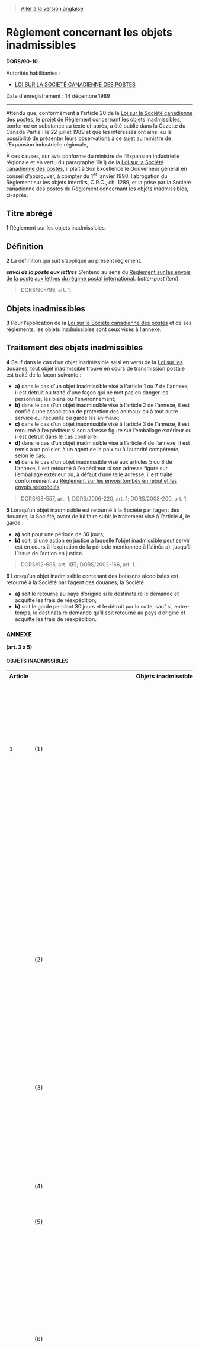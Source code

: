 > [Aller à la version anglaise](/en/Regulations/Statutory%20Orders%20and%20Regulations/90/10.md)

# Règlement concernant les objets inadmissibles

**DORS/90-10**

Autorités habilitantes : 
- [LOI SUR LA SOCIÉTÉ CANADIENNE DES POSTES](/fr/Lois/Lois%20révisées%20du%20Canada/C/C-10.md)

Date d'enregistrement : 14 décembre 1989

----------

Attendu que, conformément à l’article 20 de la [Loi sur la Société canadienne des postes](/fr/Lois/Lois%20révisées%20du%20Canada/C/C-10.md), le projet de Règlement concernant les objets inadmissibles, conforme en substance au texte ci-après, a été publié dans la Gazette du Canada Partie I le 22 juillet 1989 et que les intéressés ont ainsi eu la possibilité de présenter leurs observations à ce sujet au ministre de l’Expansion industrielle régionale,

À ces causes, sur avis conforme du ministre de l’Expansion industrielle régionale et en vertu du paragraphe 19(1) de la [Loi sur la Société canadienne des postes](/fr/Lois/Lois%20révisées%20du%20Canada/C/C-10.md), il plaît à Son Excellence le Gouverneur général en conseil d’approuver, à compter du 1<sup>er</sup> janvier 1990, l’abrogation du Règlement sur les objets interdits, C.R.C., ch. 1289, et la prise par la Société canadienne des postes du Règlement concernant les objets inadmissibles, ci-après.




## Titre abrégé


**1** Règlement sur les objets inadmissibles.




## Définition


**2** La définition qui suit s’applique au présent règlement.

***envoi de la poste aux lettres*** S’entend au sens du [Règlement sur les envois de la poste aux lettres du régime postal international](/fr/Règlements/Décrets,%20ordonnances%20et%20règlements%20statutaires/83/807.md). (*letter-post item*)
> DORS/90-799, art. 1.





## Objets inadmissibles


**3** Pour l’application de la [Loi sur la Société canadienne des postes](/fr/Lois/Lois%20révisées%20du%20Canada/C/C-10.md) et de ses règlements, les objets inadmissibles sont ceux visés à l’annexe.




## Traitement des objets inadmissibles


**4** Sauf dans le cas d’un objet inadmissible saisi en vertu de la [Loi sur les douanes](/fr/Lois/Lois%20du%20Canada/1985/ch.%201%20(2e%20suppl.).md), tout objet inadmissible trouvé en cours de transmission postale est traité de la façon suivante :
- **a)** dans le cas d'un objet inadmissible visé à l'article 1 ou 7 de l'annexe, il est détruit ou traité d'une façon qui ne met pas en danger les personnes, les biens ou l'environnement;
- **b)** dans le cas d’un objet inadmissible visé à l’article 2 de l’annexe, il est confié à une association de protection des animaux ou à tout autre service qui recueille ou garde les animaux;
- **c)** dans le cas d’un objet inadmissible visé à l’article 3 de l’annexe, il est retourné à l’expéditeur si son adresse figure sur l’emballage extérieur ou il est détruit dans le cas contraire;
- **d)** dans le cas d’un objet inadmissible visé à l’article 4 de l’annexe, il est remis à un policier, à un agent de la paix ou à l’autorité compétente, selon le cas;
- **e)** dans le cas d’un objet inadmissible visé aux articles 5 ou 8 de l’annexe, il est retourné à l’expéditeur si son adresse figure sur l’emballage extérieur ou, à défaut d’une telle adresse, il est traité conformément au [Règlement sur les envois tombés en rebut et les envois réexpédiés](/fr/Règlements/Codification%20des%20règlements%20du%20Canada/1201-1300/C.R.C.,%20ch.%201298.md).
> DORS/98-557, art. 1; DORS/2006-220, art. 1; DORS/2008-200, art. 1.




**5** Lorsqu’un objet inadmissible est retourné à la Société par l’agent des douanes, la Société, avant de lui faire subir le traitement visé à l’article 4, le garde :
- **a)** soit pour une période de 30 jours;
- **b)** soit, si une action en justice à laquelle l’objet inadmissible peut servir est en cours à l’expiration de la période mentionnée à l’alinéa a), jusqu’à l’issue de l’action en justice.
> DORS/92-695, art. 1(F); DORS/2002-166, art. 1.




**6** Lorsqu’un objet inadmissible contenant des boissons alcoolisées est retourné à la Société par l’agent des douanes, la Société :
- **a)** soit le retourne au pays d’origine si le destinataire le demande et acquitte les frais de réexpédition;
- **b)** soit le garde pendant 30 jours et le détruit par la suite, sauf si, entre-temps, le destinataire demande qu’il soit retourné au pays d’origine et acquitte les frais de réexpédition.




### **ANNEXE** 
**(art. 3 à 5)**
#### OBJETS INADMISSIBLES
<table>
<tr>
<th>Article</th>
<th>Objets inadmissibles</th>
</tr>
<tr>
<td>1</td>
<td>(1)</td>
<td>Les marchandises dangereuses au sens de la Loi sur le transport des marchandises dangereuses ou de ses règlements d’application, sauf dans le cas où, conformément à cette loi et à ses règlements d’application :</td>
</tr>
<tr>
<td></td>
<td></td>
<td>a)</td>
<td>l’expéditeur demande à la Société de transporter les marchandises dangereuses;</td>
</tr>
<tr>
<td></td>
<td></td>
<td>b)</td>
<td>la Société est capable de manutentionner et de transporter les marchandises dangereuses.</td>
</tr>
<tr>
<td></td>
<td>(2)</td>
<td>Les objets qui, en raison de leur emballage, risquent de constituer un danger pour les personnes, de détériorer le courrier ou d’endommager l’équipement postal.</td>
</tr>
<tr>
<td></td>
<td>(3)</td>
<td>Les envois de la poste aux lettres ou les colis postaux qui contiennent des objets dangereux ou périssables interdits par l’article 15 de la Convention postale universelle (Bucarest, 2004) et les articles VIII et IX du Protocole final de cette convention.</td>
</tr>
<tr>
<td></td>
<td>(4)</td>
<td>Les articles pouvant salir le courrier ou l’équipement postal.</td>
</tr>
<tr>
<td></td>
<td>(5)</td>
<td>Les articles émettant des odeurs désagréables.</td>
</tr>
<tr>
<td></td>
<td>(6)</td>
<td>Le poisson, le gibier, la viande, les fruits, les légumes, les substances biologiques périssables et autres objets périssables qui ne sont pas conditionnés pour l’envoi par la poste de la manière prescrite dans la dernière édition de la publication de la Société intitulée Canada Postal Guide — Guide des postes du Canada</td>
</tr>
<tr>
<td>2</td>
<td>(1)</td>
<td>Les animaux vivants, sauf ceux acceptés pour transmission postale aux termes d’un arrangement avec la Société et ceux mentionnés dans la dernière édition de la publication de la Société intitulée Canada Postal Guide — Guide des postes du Canada et conditionnés pour l’envoi par la poste de la manière qui y est indiquée.</td>
</tr>
<tr>
<td></td>
<td>(2)</td>
<td>Les envois de la poste aux lettres ou les colis postaux qui contiennent des animaux vivants interdits par l’article 15 de la Convention postale universelle (Bucarest, 2004) et les articles VIII et IX du Protocole final de cette convention.</td>
</tr>
<tr>
<td>3</td>
<td>(1)</td>
<td>Les objets qui portent sur leur emballage extérieur l’un ou plusieurs des éléments suivants :</td>
</tr>
<tr>
<td></td>
<td></td>
<td>a)</td>
<td>une inscription manuscrite ou imprimée ou une pièce jointe, sauf s’il s’agit des nom et adresse du destinataire et de l’expéditeur, ou d’une mention ou d’une pièce jointe autorisées par les règlements applicables ou par la Société;</td>
</tr>
<tr>
<td></td>
<td></td>
<td>b)</td>
<td>sur le côté de l’adresse, le cachet d’un organisme de charité ou tout autre cachet non postal qui indique une valeur;</td>
</tr>
<tr>
<td></td>
<td></td>
<td>c)</td>
<td>dans l’espace réservé à l’affranchissement, des timbres ou autocollants de fabrication privée;</td>
</tr>
<tr>
<td></td>
<td></td>
<td>d)</td>
<td>des fac-similés du cachet d’oblitération postale ou de cachets de franchise, faits manuellement ou mécaniquement;</td>
</tr>
<tr>
<td></td>
<td></td>
<td>e)</td>
<td>des adresses successives.</td>
</tr>
<tr>
<td></td>
<td>(2)</td>
<td>Les enveloppes à fenêtres, sauf celles conformes aux exigences suivantes :</td>
</tr>
<tr>
<td></td>
<td></td>
<td>a)</td>
<td>chaque fenêtre est recouverte d’une matière transparente;</td>
</tr>
<tr>
<td></td>
<td></td>
<td>b)</td>
<td>les plus longs côtés de la fenêtre laissant apparaître l’adresse sont parallèles aux plus longs côtés de l’enveloppe.</td>
</tr>
<tr>
<td></td>
<td>(2.1)</td>
<td>Les envois de la poste aux lettres contenus dans une enveloppe entièrement transparente, sauf si celle-ci :</td>
</tr>
<tr>
<td></td>
<td></td>
<td>a)</td>
<td>est construite de façon à en faciliter la manutention durant la transmission postale;</td>
</tr>
<tr>
<td></td>
<td></td>
<td>b)</td>
<td>est munie d’une étiquette extérieure fermement apposée qui est suffisamment grande pour contenir les nom et adresse du destinataire, l’affranchissement et toute consigne de service applicable.</td>
</tr>
<tr>
<td></td>
<td>(3)</td>
<td>[Abrogé, DORS/2002-166, art. 2]</td>
</tr>
<tr>
<td></td>
<td>(4)</td>
<td>Les envois de la poste aux lettres et les colis postaux, sauf ceux visés aux paragraphes 1(3) et 2(2), qui contiennent des objets interdits par l’article 15 de la Convention postale universelle (Bucarest, 2004) et les articles VIII et IX du Protocole final de cette convention.</td>
</tr>
<tr>
<td>4</td>
<td>Tout objet transmis par la poste en violation d’une loi ou d’un règlement canadiens.</td>
</tr>
<tr>
<td>5</td>
<td>Les lingots d’or, les poussières d’or et les métaux précieux non ouvrés, sauf ceux acceptés pour la transmission postale aux termes d’un arrangement avec la Société.</td>
</tr>
<tr>
<td>6</td>
<td>Pendant la durée de validité d’un avis d’interruption du service postal donné en application du [Règlement sur l’interruption du service postal](/fr/Règlements/Décrets,%20ordonnances%20et%20règlements%20statutaires/87/259.md), les objets qui, si ce n’était du présent article, seraient des objets pouvant être transmis par la poste et qui, en raison de l’interruption du service postal, ne peuvent être transmis par la poste à partir ou à destination du secteur visé par l’interruption du service postal.</td>
</tr>
<tr>
<td>7</td>
<td>Les répliques de munitions ou les munitions inertes et autres dispositifs qui simulent des dispositifs explosifs ou des munitions, y compris les répliques de grenades ou les grenades à tête inerte ou d’autres munitions militaires simulées, qu’ils soient ou non destinés à des fins d’exposition.</td>
</tr>
<tr>
<td>8</td>
<td>(1)</td>
<td>Aux fins des paragraphes (2) et (3), le matériel sexuellement explicite qui est expédié en tant qu’article Médiaposte avec ou sans adresse s’entend :</td>
</tr>
<tr>
<td></td>
<td></td>
<td>a)</td>
<td>des images ou des représentations de nudité qui évoquent une activité sexuelle;</td>
</tr>
<tr>
<td></td>
<td></td>
<td>b)</td>
<td>des images ou des représentations de relations sexuelles, sans suggestion de violence ou sans caractère dégradant;</td>
</tr>
<tr>
<td></td>
<td></td>
<td>c)</td>
<td>de tout texte écrit décrivant des actes sexuels d’une façon plus que purement technique, sans suggestion de violence ou sans caractère dégradant.</td>
</tr>
<tr>
<td></td>
<td>(2)</td>
<td>Le matériel sexuellement explicite qui ne se trouve pas dans une enveloppe opaque portant la mention « matériel pour adultes » ou toute mention semblable.</td>
</tr>
<tr>
<td></td>
<td>(3)</td>
<td>Le matériel sexuellement explicite qui se trouve sur l’extérieur d’une enveloppe.</td>
</tr>
</table>

> DORS/90-799, art. 2 à 4; DORS/92-695, art. 2, 3 et 4(F); DORS/94-201, art. 1 et 2; DORS/95-309, art. 1 et 2; DORS/98-557, art. 2 et 3; DORS/2000-199, art. 29 et 30; DORS/2002-166, art. 2; DORS/2003-382, art. 23 à 25; DORS/2006-220, art. 2; DORS/2006-345, art. 4; DORS/2008-200, art. 2; DORS/2008-285, art. 8(F).


